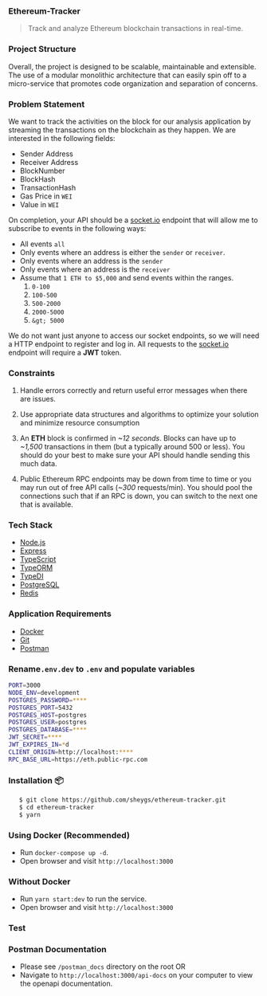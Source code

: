 ### Ethereum-Tracker

> Track and analyze Ethereum blockchain transactions in real-time.

### Project Structure

Overall, the project is designed to be scalable, maintainable and extensible. The use of a modular monolithic architecture that can easily spin off to a micro-service that promotes code organization and separation of concerns.

### Problem Statement

We want to track the activities on the block for our analysis application by streaming the transactions on the blockchain as they happen. We are interested in the following fields:

- Sender Address
- Receiver Address
- BlockNumber
- BlockHash
- TransactionHash
- Gas Price in `WEI`
- Value in `WEI`

On completion, your API should be a [socket.io](https://socket.io/) endpoint that will allow me to subscribe to events in the following ways:

- All events `all`
- Only events where an address is either the `sender` or `receiver`.
- Only events where an address is the `sender`
- Only events where an address is the `receiver`
- Assume that `1 ETH to $5,000` and send events within the ranges.
  1.  `0-100`
  2.  `100-500`
  3.  `500-2000`
  4.  `2000-5000`
  5.  `&gt; 5000`

We do not want just anyone to access our socket endpoints, so we will need a HTTP endpoint to register and log in. All requests to the [socket.io](https://socket.io/) endpoint will require a **JWT** token.

### Constraints

1. Handle errors correctly and return useful error messages when there are issues.

2. Use appropriate data structures and algorithms to optimize your solution and minimize resource consumption

3. An **ETH** block is confirmed in _~12 seconds_. Blocks can have up to _~1,500_ transactions in them (but a typically around 500 or less). You should do your best to make sure your API should handle sending this much data.

4. Public Ethereum RPC endpoints may be down from time to time or you may run out of free API calls (_~300_ requests/min). You should pool the connections such that if an RPC is down, you can switch to the next one that is available.

### Tech Stack

- [Node.js](https://nodejs.org/en/download/package-manager)
- [Express](https://expressjs.com/)
- [TypeScript](https://www.typescriptlang.org/download/)
- [TypeORM](https://typeorm.io/)
- [TypeDI](https://docs.typestack.community/typedi/v/develop/01-getting-started)
- [PostgreSQL](https://www.postgresql.org/)
- [Redis](https://redis.io/)

### Application Requirements

- [Docker](https://www.docker.com/products/docker-desktop/)
- [Git](https://git-scm.com/downloads)
- [Postman](https://www.postman.com/downloads/)

### Rename`.env.dev` to `.env` and populate variables

```bash
PORT=3000
NODE_ENV=development
POSTGRES_PASSWORD=****
POSTGRES_PORT=5432
POSTGRES_HOST=postgres
POSTGRES_USER=postgres
POSTGRES_DATABASE=****
JWT_SECRET=****
JWT_EXPIRES_IN=*d
CLIENT_ORIGIN=http://localhost:****
RPC_BASE_URL=https://eth.public-rpc.com
```

### Installation 📦

```bash
   $ git clone https://github.com/sheygs/ethereum-tracker.git
   $ cd ethereum-tracker
   $ yarn
```

### Using Docker (Recommended)

- Run `docker-compose up -d`.
- Open browser and visit `http://localhost:3000`

### Without Docker

- Run `yarn start:dev` to run the service.
- Open browser and visit `http://localhost:3000`

### Test

### Postman Documentation

- Please see `/postman_docs` directory on the root OR
- Navigate to `http://localhost:3000/api-docs` on your computer to view the openapi documentation.
